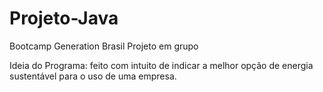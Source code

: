# Projeto-Java
Bootcamp Generation Brasil
Projeto em grupo

Ideia do Programa: feito com intuito de indicar a melhor opção de energia sustentável para o uso de uma empresa.
